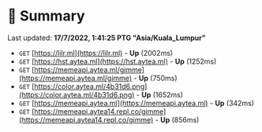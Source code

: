 # 📖 Summary
Last updated: **17/7/2022, 1:41:25 PTG "Asia/Kuala_Lumpur"**

- `GET` [https://lilr.ml](https://lilr.ml) - **Up** (2002ms)
- `GET` [https://hst.aytea.ml](https://hst.aytea.ml) - **Up** (1252ms)
- `GET` [https://memeapi.aytea.ml/gimme](https://memeapi.aytea.ml/gimme) - **Up** (750ms)
- `GET` [https://color.aytea.ml/4b31d6.png](https://color.aytea.ml/4b31d6.png) - **Up** (1652ms)
- `GET` [https://memeapi.aytea.ml](https://memeapi.aytea.ml) - **Up** (342ms)
- `GET` [https://memeapi.aytea14.repl.co/gimme](https://memeapi.aytea14.repl.co/gimme) - **Up** (856ms)
